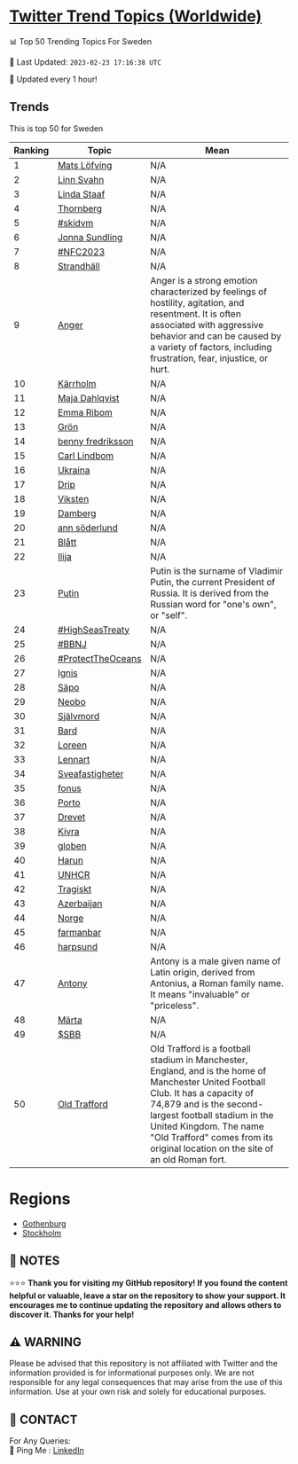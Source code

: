 [Twitter Trend Topics (Worldwide)](https://github.com/ErcinDedeoglu/Twitter-Trend-Topics)
==========


📊 Top 50 Trending Topics For Sweden

📆 Last Updated: `2023-02-23 17:16:38 UTC`

🔧 Updated every 1 hour!


## Trends

This is top 50 for Sweden

| Ranking | Topic | Mean |
| ------- | ------------ | ------------ |
| 1 | [Mats Löfving](http://twitter.com/search?q=Mats+L%c3%b6fving) | N/A |
| 2 | [Linn Svahn](http://twitter.com/search?q=Linn+Svahn) | N/A |
| 3 | [Linda Staaf](http://twitter.com/search?q=Linda+Staaf) | N/A |
| 4 | [Thornberg](http://twitter.com/search?q=Thornberg) | N/A |
| 5 | [#skidvm](http://twitter.com/search?q=%23skidvm) | N/A |
| 6 | [Jonna Sundling](http://twitter.com/search?q=Jonna+Sundling) | N/A |
| 7 | [#NFC2023](http://twitter.com/search?q=%23NFC2023) | N/A |
| 8 | [Strandhäll](http://twitter.com/search?q=Strandh%c3%a4ll) | N/A |
| 9 | [Anger](http://twitter.com/search?q=Anger) | Anger is a strong emotion characterized by feelings of hostility, agitation, and resentment. It is often associated with aggressive behavior and can be caused by a variety of factors, including frustration, fear, injustice, or hurt. |
| 10 | [Kärrholm](http://twitter.com/search?q=K%c3%a4rrholm) | N/A |
| 11 | [Maja Dahlqvist](http://twitter.com/search?q=Maja+Dahlqvist) | N/A |
| 12 | [Emma Ribom](http://twitter.com/search?q=Emma+Ribom) | N/A |
| 13 | [Grön](http://twitter.com/search?q=Gr%c3%b6n) | N/A |
| 14 | [benny fredriksson](http://twitter.com/search?q=benny+fredriksson) | N/A |
| 15 | [Carl Lindbom](http://twitter.com/search?q=Carl+Lindbom) | N/A |
| 16 | [Ukraina](http://twitter.com/search?q=Ukraina) | N/A |
| 17 | [Drip](http://twitter.com/search?q=Drip) | N/A |
| 18 | [Viksten](http://twitter.com/search?q=Viksten) | N/A |
| 19 | [Damberg](http://twitter.com/search?q=Damberg) | N/A |
| 20 | [ann söderlund](http://twitter.com/search?q=ann+s%c3%b6derlund) | N/A |
| 21 | [Blått](http://twitter.com/search?q=Bl%c3%a5tt) | N/A |
| 22 | [Ilija](http://twitter.com/search?q=Ilija) | N/A |
| 23 | [Putin](http://twitter.com/search?q=Putin) | Putin is the surname of Vladimir Putin, the current President of Russia. It is derived from the Russian word for "one's own", or "self". |
| 24 | [#HighSeasTreaty](http://twitter.com/search?q=%23HighSeasTreaty) | N/A |
| 25 | [#BBNJ](http://twitter.com/search?q=%23BBNJ) | N/A |
| 26 | [#ProtectTheOceans](http://twitter.com/search?q=%23ProtectTheOceans) | N/A |
| 27 | [Ignis](http://twitter.com/search?q=Ignis) | N/A |
| 28 | [Säpo](http://twitter.com/search?q=S%c3%a4po) | N/A |
| 29 | [Neobo](http://twitter.com/search?q=Neobo) | N/A |
| 30 | [Självmord](http://twitter.com/search?q=Sj%c3%a4lvmord) | N/A |
| 31 | [Bard](http://twitter.com/search?q=Bard) | N/A |
| 32 | [Loreen](http://twitter.com/search?q=Loreen) | N/A |
| 33 | [Lennart](http://twitter.com/search?q=Lennart) | N/A |
| 34 | [Sveafastigheter](http://twitter.com/search?q=Sveafastigheter) | N/A |
| 35 | [fonus](http://twitter.com/search?q=fonus) | N/A |
| 36 | [Porto](http://twitter.com/search?q=Porto) | N/A |
| 37 | [Drevet](http://twitter.com/search?q=Drevet) | N/A |
| 38 | [Kivra](http://twitter.com/search?q=Kivra) | N/A |
| 39 | [globen](http://twitter.com/search?q=globen) | N/A |
| 40 | [Harun](http://twitter.com/search?q=Harun) | N/A |
| 41 | [UNHCR](http://twitter.com/search?q=UNHCR) | N/A |
| 42 | [Tragiskt](http://twitter.com/search?q=Tragiskt) | N/A |
| 43 | [Azerbaijan](http://twitter.com/search?q=Azerbaijan) | N/A |
| 44 | [Norge](http://twitter.com/search?q=Norge) | N/A |
| 45 | [farmanbar](http://twitter.com/search?q=farmanbar) | N/A |
| 46 | [harpsund](http://twitter.com/search?q=harpsund) | N/A |
| 47 | [Antony](http://twitter.com/search?q=Antony) | Antony is a male given name of Latin origin, derived from Antonius, a Roman family name. It means "invaluable" or "priceless". |
| 48 | [Märta](http://twitter.com/search?q=M%c3%a4rta) | N/A |
| 49 | [$SBB](http://twitter.com/search?q=%24SBB) | N/A |
| 50 | [Old Trafford](http://twitter.com/search?q=Old+Trafford) | Old Trafford is a football stadium in Manchester, England, and is the home of Manchester United Football Club. It has a capacity of 74,879 and is the second-largest football stadium in the United Kingdom. The name "Old Trafford" comes from its original location on the site of an old Roman fort. |



# Regions

* [Gothenburg](</Sweden/Gothenburg.md>)
* [Stockholm](</Sweden/Stockholm.md>)



## 📝 NOTES

⭐⭐⭐ **Thank you for visiting my GitHub repository! If you found the content helpful or valuable, leave a star on the repository to show your support. It encourages me to continue updating the repository and allows others to discover it. Thanks for your help!**


## ⚠️ WARNING

Please be advised that this repository is not affiliated with Twitter and the information provided is for informational purposes only. We are not responsible for any legal consequences that may arise from the use of this information. Use at your own risk and solely for educational purposes.


## 📨 CONTACT

 For Any Queries:  
            🏓 Ping Me : [LinkedIn](https://www.linkedin.com/in/ercindedeoglu/)
